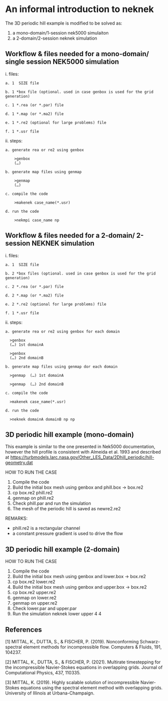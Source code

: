 # An informal introduction to neknek

The 3D periodic hill example is modified to be solved as:
1. a mono-domain/1-session nek5000 simulaiton
2. a 2-domain/2-session neknek simulation

## Workflow & files needed for a mono-domain/ single session NEK5000 simulation

i. files:

    a. 1  SIZE file
  
    b. 1 *box file (optional. used in case genbox is used for the grid generation)

    c. 1 *.rea (or *.par) file

    d. 1 *.map (or *.ma2) file

    e. 1 *.re2 (optional for large problems) file

    f. 1 *.usr file

ii. steps:

    a. generate rea or re2 using genbox

        >genbox
        (…)

    b. generate map files using genmap

        >genmap
        (…)

    c. compile the code

        >makenek case_name(*.usr)

    d. run the code

        >nekmpi case_name np

## Workflow & files needed for a 2-domain/ 2-session NEKNEK simulation

i. files:

    a. 1  SIZE file

    b. 2 *box files (optional. used in case genbox is used for the grid generation)

    c. 2 *.rea (or *.par) file
  
    d. 2 *.map (or *.ma2) file

    e. 2 *.re2 (optional for large problems) file

    f. 1 *.usr file

ii. steps:

    a. generate rea or re2 using genbox for each domain

      >genbox
      (…) 1st domainA

      >genbox
      (…) 2nd domainB

    b. generate map files using genmap dor each domain

      >genmap  (…) 1st domainA

      >genmap  (…) 2nd domainB

    c. compile the code

      >makenek case_name(*.usr)

    d. run the code

      >neknek domainA domainB np np



## 3D periodic hill example (mono-domain)

This example is similar to the one presented in Nek5000 documentation, however
the hill profile is consistent with Almeida et al. 1993 and described at
https://turbmodels.larc.nasa.gov/Other_LES_Data/2Dhill_periodic/hill-geometry.dat

HOW TO RUN THE CASE
1. Compile the code
2. Build the initial box mesh using genbox and phill.box -> box.re2
3. cp box.re2 phill.re2
4. genmap on phill.re2
5. Check phill.par and run the simulation
5. The mesh of the periodic hill is saved as newre2.re2

REMARKS:
- phill.re2 is a rectangular channel
- a constant pressure gradient is used to drive the flow


## 3D periodic hill example (2-domain)
HOW TO RUN THE CASE
1. Compile the code
2. Build the initial box mesh using genbox and lower.box -> box.re2
3. cp box.re2 lower.re2
4. Build the initial box mesh using genbox and upper.box -> box.re2 
5. cp box.re2 upper.re2
6. genmap on lower.re2
7. genmap on upper.re2
8. Check lower.par and upper.par
9. Run the simulation neknek lower upper 4 4




## References
[1] MITTAL, K., DUTTA, S., & FISCHER, P. (2019). Nonconforming Schwarz-spectral element methods for incompressible flow. Computers & Fluids, 191, 104237.

[2] MITTAL, K., DUTTA, S., & FISCHER, P. (2021). Multirate timestepping for the incompressible Navier-Stokes equations in overlapping grids. Journal of Computational Physics, 437, 110335.

[3] MITTAL, K. (2019). Highly scalable solution of incompressible Navier-Stokes equations using the spectral element method with overlapping grids. University of Illinois at Urbana-Champaign.


